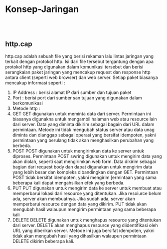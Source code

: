 # Konsep-Jaringan
<br><br>
## http.cap

http.cap adalah sebuah file yang berisi rekaman lalu lintas jaringan yang terkait dengan protokol http. Isi dari file tersebut tergantung dengan apa protokol http yang digunakan dalam komunikasi tersebut dan berisi serangkaian paket jaringan yang mencakup request dan response http antara client (seperti web browser) dan web server. Setiap paket biasanya mencakup informasi seperti :
1.  IP Address  : berisi alamat IP dari sumber dan tujuan paket
2.  Port        : berisi port dari sumber san tujuan yang digunakan dalam berkomunikasi
3.  Metode http  :
   1. GET
      GET digunakan untuk meminta data dari server. Permintaan ini biasanya digunakna untuk mengambil halaman web atau resource lain dari server. Data yang diminta dikirim sebagai bagain dari URL dalam permintaan. Metode ini tidak mengubah status server atau data unag diminta dan dianggap sebagai operasi yang bersifat idempoten, yakni permintaan yang berulang tidak akan menghasilkan perubahan yang berbeda.
   3. POST
      POST digunakan untuk mengirimkan data ke server untuk diproses. Permintaan POST swring digunakan untuk mengirim data yang akan diolah, seperti saat mengirimkan web form. Data dikirim sebagai bagian dari request body dan dapat digunakan untuk mengirim data yang lebih besar dan kompleks dibandingkan dengan GET. Permintaan POST tidak bersifat idempoten, yakni mengirim [ermintaan yang sama beberapa kali dapat mengahsilkan efek yang berbeda.
   5. PUT
      PUT digunakan untuk mengirim data ke server untuk membuat atau memperbarui lokasi dari resource yang ditentukan. Jika resoiurce belum ada, server akan membuatnya. Jika sudah ada, server akan memperbarui resource dengan data yang dikirim. PUT tidak akan mengubah hasil walaupun mengirim permintaan yang sama beberapa kali
   7. DELETE
      DELETE digunakan untuk menghapus resource yang ditentukan dari server. DELETE akan menghapus resource yang diidentifikasi oleh URL yang diberikan server. Metode ini juga bersifat idempoten, yakni tidak akan mengubah hasil yang dihasilkan walaupun permintaan DELETE dikirim beberapa kali.


